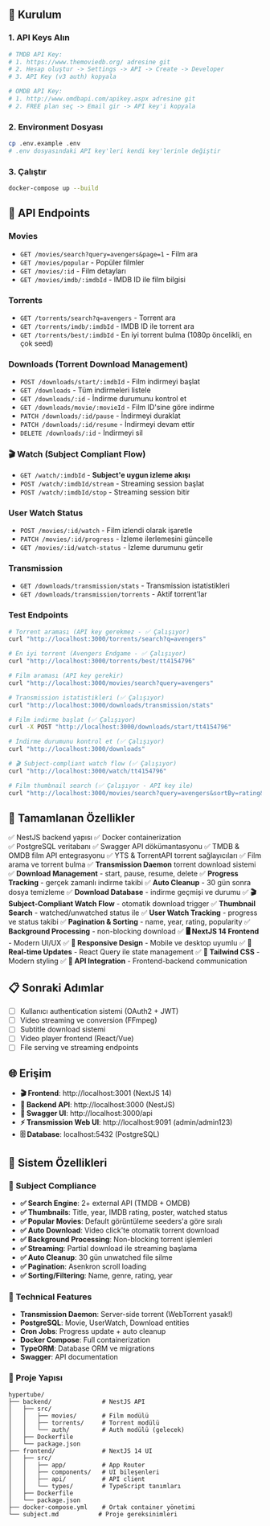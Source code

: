 ## 🚀 Kurulum

### 1. API Keys Alın
```bash
# TMDB API Key:
# 1. https://www.themoviedb.org/ adresine git
# 2. Hesap oluştur -> Settings -> API -> Create -> Developer
# 3. API Key (v3 auth) kopyala

# OMDB API Key:
# 1. http://www.omdbapi.com/apikey.aspx adresine git  
# 2. FREE plan seç -> Email gir -> API key'i kopyala
```

### 2. Environment Dosyası
```bash
cp .env.example .env
# .env dosyasındaki API key'leri kendi key'lerinle değiştir
```

### 3. Çalıştır
```bash
docker-compose up --build
```

## 📡 API Endpoints

### Movies
- `GET /movies/search?query=avengers&page=1` - Film ara
- `GET /movies/popular` - Popüler filmler
- `GET /movies/:id` - Film detayları
- `GET /movies/imdb/:imdbId` - IMDB ID ile film bilgisi

### Torrents  
- `GET /torrents/search?q=avengers` - Torrent ara
- `GET /torrents/imdb/:imdbId` - IMDB ID ile torrent ara
- `GET /torrents/best/:imdbId` - En iyi torrent bulma (1080p öncelikli, en çok seed)

### Downloads (Torrent Download Management)
- `POST /downloads/start/:imdbId` - Film indirmeyi başlat
- `GET /downloads` - Tüm indirmeleri listele
- `GET /downloads/:id` - İndirme durumunu kontrol et
- `GET /downloads/movie/:movieId` - Film ID'sine göre indirme
- `PATCH /downloads/:id/pause` - İndirmeyi duraklat
- `PATCH /downloads/:id/resume` - İndirmeyi devam ettir
- `DELETE /downloads/:id` - İndirmeyi sil

### 🎬 Watch (Subject Compliant Flow)
- `GET /watch/:imdbId` - **Subject'e uygun izleme akışı**
- `POST /watch/:imdbId/stream` - Streaming session başlat
- `POST /watch/:imdbId/stop` - Streaming session bitir

### User Watch Status
- `POST /movies/:id/watch` - Film izlendi olarak işaretle
- `PATCH /movies/:id/progress` - İzleme ilerlemesini güncelle
- `GET /movies/:id/watch-status` - İzleme durumunu getir

### Transmission
- `GET /downloads/transmission/stats` - Transmission istatistikleri
- `GET /downloads/transmission/torrents` - Aktif torrent'lar

### Test Endpoints
```bash
# Torrent araması (API key gerekmez - ✅ Çalışıyor)
curl "http://localhost:3000/torrents/search?q=avengers"

# En iyi torrent (Avengers Endgame - ✅ Çalışıyor)
curl "http://localhost:3000/torrents/best/tt4154796"

# Film araması (API key gerekir)
curl "http://localhost:3000/movies/search?query=avengers"

# Transmission istatistikleri (✅ Çalışıyor)
curl "http://localhost:3000/downloads/transmission/stats"

# Film indirme başlat (✅ Çalışıyor)
curl -X POST "http://localhost:3000/downloads/start/tt4154796"

# İndirme durumunu kontrol et (✅ Çalışıyor)
curl "http://localhost:3000/downloads"

# 🎬 Subject-compliant watch flow (✅ Çalışıyor)
curl "http://localhost:3000/watch/tt4154796"

# Film thumbnail search (✅ Çalışıyor - API key ile)
curl "http://localhost:3000/movies/search?query=avengers&sortBy=rating&sortOrder=desc"
```

## 🎯 Tamamlanan Özellikler

✅ NestJS backend yapısı
✅ Docker containerization  
✅ PostgreSQL veritabanı
✅ Swagger API dökümantasyonu
✅ TMDB & OMDB film API entegrasyonu
✅ YTS & TorrentAPI torrent sağlayıcıları
✅ Film arama ve torrent bulma
✅ **Transmission Daemon** torrent download sistemi
✅ **Download Management** - start, pause, resume, delete
✅ **Progress Tracking** - gerçek zamanlı indirme takibi
✅ **Auto Cleanup** - 30 gün sonra dosya temizleme
✅ **Download Database** - indirme geçmişi ve durumu
✅ **🎬 Subject-Compliant Watch Flow** - otomatik download trigger
✅ **Thumbnail Search** - watched/unwatched status ile
✅ **User Watch Tracking** - progress ve status takibi
✅ **Pagination & Sorting** - name, year, rating, popularity
✅ **Background Processing** - non-blocking download
✅ **🖥️ NextJS 14 Frontend** - Modern UI/UX
✅ **📱 Responsive Design** - Mobile ve desktop uyumlu
✅ **🔄 Real-time Updates** - React Query ile state management
✅ **🎨 Tailwind CSS** - Modern styling
✅ **🔗 API Integration** - Frontend-backend communication

## 📋 Sonraki Adımlar

- [ ] Kullanıcı authentication sistemi (OAuth2 + JWT)
- [ ] Video streaming ve conversion (FFmpeg)
- [ ] Subtitle download sistemi
- [ ] Video player frontend (React/Vue)
- [ ] File serving ve streaming endpoints

## 🌐 Erişim

- **🎬 Frontend**: http://localhost:3001 (NextJS 14)
- **🔧 Backend API**: http://localhost:3000 (NestJS)
- **📖 Swagger UI**: http://localhost:3000/api
- **⚡ Transmission Web UI**: http://localhost:9091 (admin/admin123)
- **🗄️ Database**: localhost:5432 (PostgreSQL)

## 🔧 Sistem Özellikleri

### 📖 Subject Compliance
- **✅ Search Engine**: 2+ external API (TMDB + OMDB) 
- **✅ Thumbnails**: Title, year, IMDB rating, poster, watched status
- **✅ Popular Movies**: Default görüntüleme seeders'a göre sıralı
- **✅ Auto Download**: Video click'te otomatik torrent download
- **✅ Background Processing**: Non-blocking torrent işlemleri
- **✅ Streaming**: Partial download ile streaming başlama
- **✅ Auto Cleanup**: 30 gün unwatched file silme
- **✅ Pagination**: Asenkron scroll loading
- **✅ Sorting/Filtering**: Name, genre, rating, year

### 🔧 Technical Features  
- **Transmission Daemon**: Server-side torrent (WebTorrent yasak!)
- **PostgreSQL**: Movie, UserWatch, Download entities
- **Cron Jobs**: Progress update + auto cleanup
- **Docker Compose**: Full containerization
- **TypeORM**: Database ORM ve migrations
- **Swagger**: API documentation

### 📁 Proje Yapısı
```
hypertube/
├── backend/              # NestJS API
│   ├── src/
│   │   ├── movies/       # Film modülü
│   │   ├── torrents/     # Torrent modülü
│   │   └── auth/         # Auth modülü (gelecek)
│   ├── Dockerfile
│   └── package.json
├── frontend/             # NextJS 14 UI
│   ├── src/
│   │   ├── app/          # App Router
│   │   ├── components/   # UI bileşenleri
│   │   ├── api/          # API client
│   │   └── types/        # TypeScript tanımları
│   ├── Dockerfile
│   └── package.json
├── docker-compose.yml    # Ortak container yönetimi
└── subject.md           # Proje gereksinimleri
```

